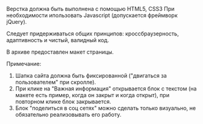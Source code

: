 Верстка должна быть выполнена с помощью HTML5, CSS3
При необходимости ипользовать Javascript (допускается фреймворк jQuery).

Следует придерживаться общих принципов: кроссбраузерность, адаптивность и чистый, валидный код.

В архиве предоставлен макет страницы.

Примечание:
1. Шапка сайта должна быть фиксированной ("двигаться за пользователем" при скролле).
2. При клике на "Важная информация" открывается блок с текстом (на макете есть пример, когда он закрыт и когда открыт), при повторном клике блок закрывается.
3. Блок "поделиться в соц сетях" можно сделать только визуально, не обязательно реализовывать его работу.
